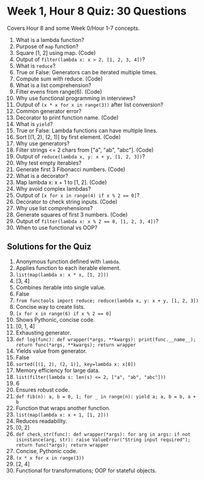 # Week 1, Hour 8 Quiz: 30 Questions

Covers Hour 8 and some Week 0/Hour 1-7 concepts.

1. What is a lambda function?  
2. Purpose of `map` function?  
3. Square [1, 2] using map. (Code)  
4. Output of `filter(lambda x: x > 2, [1, 2, 3, 4])`?  
5. What is `reduce`?  
6. True or False: Generators can be iterated multiple times.  
7. Compute sum with reduce. (Code)  
8. What is a list comprehension?  
9. Filter evens from range(6). (Code)  
10. Why use functional programming in interviews?  
11. Output of `(x * x for x in range(3))` after list conversion?  
12. Common generator error?  
13. Decorator to print function name. (Code)  
14. What is `yield`?  
15. True or False: Lambda functions can have multiple lines.  
16. Sort [(1, 2), (2, 1)] by first element. (Code)  
17. Why use generators?  
18. Filter strings <= 2 chars from ["a", "ab", "abc"]. (Code)  
19. Output of `reduce(lambda x, y: x + y, [1, 2, 3])`?  
20. Why test empty iterables?  
21. Generate first 3 Fibonacci numbers. (Code)  
22. What is a decorator?  
23. Map lambda x: x + 1 to [1, 2]. (Code)  
24. Why avoid complex lambdas?  
25. Output of `[x for x in range(4) if x % 2 == 0]`?  
26. Decorator to check string inputs. (Code)  
27. Why use list comprehensions?  
28. Generate squares of first 3 numbers. (Code)  
29. Output of `filter(lambda x: x % 2 == 0, [1, 2, 3, 4])`?  
30. When to use functional vs OOP?

## Solutions for the Quiz
1. Anonymous function defined with `lambda`.  
2. Applies function to each iterable element.  
3. `list(map(lambda x: x * x, [1, 2]))`  
4. [3, 4]  
5. Combines iterable into single value.  
6. False  
7. `from functools import reduce; reduce(lambda x, y: x + y, [1, 2, 3])`  
8. Concise way to create lists.  
9. `[x for x in range(6) if x % 2 == 0]`  
10. Shows Pythonic, concise code.  
11. [0, 1, 4]  
12. Exhausting generator.  
13. `def log(func): def wrapper(*args, **kwargs): print(func.__name__); return func(*args, **kwargs); return wrapper`  
14. Yields value from generator.  
15. False  
16. `sorted([(1, 2), (2, 1)], key=lambda x: x[0])`  
17. Memory efficiency for large data.  
18. `list(filter(lambda s: len(s) <= 2, ["a", "ab", "abc"]))`  
19. 6  
20. Ensures robust code.  
21. `def fib(n): a, b = 0, 1; for _ in range(n): yield a; a, b = b, a + b`  
22. Function that wraps another function.  
23. `list(map(lambda x: x + 1, [1, 2]))`  
24. Reduces readability.  
25. [0, 2]  
26. `def check_str(func): def wrapper(*args): for arg in args: if not isinstance(arg, str): raise ValueError("String input required"); return func(*args); return wrapper`  
27. Concise, Pythonic code.  
28. `(x * x for x in range(3))`  
29. [2, 4]  
30. Functional for transformations; OOP for stateful objects.